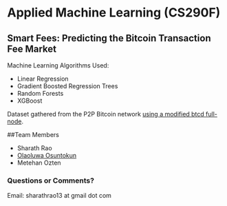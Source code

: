 # Applied Machine Learning (CS290F)

## Smart Fees: Predicting the Bitcoin Transaction Fee Market

Machine Learning Algorithms Used:
* Linear Regression
* Gradient Boosted Regression Trees
* Random Forests
* XGBoost

Dataset gathered from the P2P Bitcoin network [using a modified btcd full-node](https://github.com/Roasbeef/btcd/commits/machine_learning_tx_fee_prediction). 

##Team Members

- Sharath Rao
- [Olaoluwa Osuntokun](github.com/Roasbeef)
- Metehan Ozten

### Questions or Comments?
Email: sharathrao13 at gmail dot com


